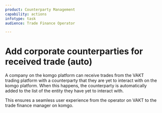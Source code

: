```yaml
---
product: Counterparty Management
capability: actions 
infotype: task
audience: Trade Finance Operator

---
```

# Add corporate counterparties for received trade \(auto\)

A company on the komgo platform can receive trades from the VAKT trading platform with a counterparty that they are yet to interact with on the komgo platform. When this happens, the counterparty is automatically added to the list of the entity they have yet to interact with.

This ensures a seamless user experience from the operator on VAKT to the trade finance manager on komgo.


